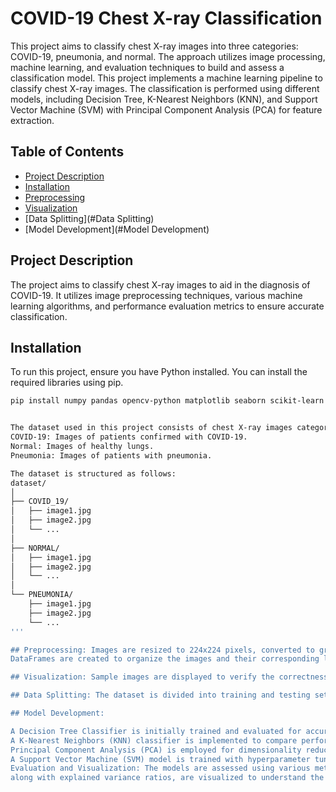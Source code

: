 # COVID-19 Chest X-ray Classification
This project aims to classify chest X-ray images into three categories: COVID-19, pneumonia, and normal. The approach utilizes image processing, machine learning, and evaluation techniques to build and assess a classification model. This project implements a machine learning pipeline to classify chest X-ray images. The classification is performed using different models, including Decision Tree, K-Nearest Neighbors (KNN), and Support Vector Machine (SVM) with Principal Component Analysis (PCA) for feature extraction.

## Table of Contents

- [Project Description](#project-description)
- [Installation](#installation)
- [Preprocessing](#Preprocessing)
- [Visualization](#Visualization)
- [Data Splitting](#Data Splitting)
- [Model Development](#Model Development)


## Project Description

The project aims to classify chest X-ray images to aid in the diagnosis of COVID-19. It utilizes image preprocessing techniques, 
various machine learning algorithms, and performance evaluation metrics to ensure accurate classification.

## Installation

To run this project, ensure you have Python installed. You can install the required libraries using pip.
```bash
pip install numpy pandas opencv-python matplotlib seaborn scikit-learn tensorflow


The dataset used in this project consists of chest X-ray images categorized into three classes:
COVID-19: Images of patients confirmed with COVID-19.
Normal: Images of healthy lungs.
Pneumonia: Images of patients with pneumonia.

The dataset is structured as follows:
dataset/
│
├── COVID_19/
│   ├── image1.jpg
│   ├── image2.jpg
│   └── ...
│
├── NORMAL/
│   ├── image1.jpg
│   ├── image2.jpg
│   └── ...
│
└── PNEUMONIA/
    ├── image1.jpg
    ├── image2.jpg
    └── ...
'''

## Preprocessing: Images are resized to 224x224 pixels, converted to grayscale, and normalized to prepare them for analysis.
DataFrames are created to organize the images and their corresponding labels.

## Visualization: Sample images are displayed to verify the correctness of data loading and preprocessing.

## Data Splitting: The dataset is divided into training and testing sets in an 80-20 ratio to facilitate model training and evaluation.

## Model Development:

A Decision Tree Classifier is initially trained and evaluated for accuracy using metrics like confusion matrices and classification reports.
A K-Nearest Neighbors (KNN) classifier is implemented to compare performance.
Principal Component Analysis (PCA) is employed for dimensionality reduction, allowing for better model efficiency and performance.
A Support Vector Machine (SVM) model is trained with hyperparameter tuning using GridSearchCV for optimal results.
Evaluation and Visualization: The models are assessed using various metrics, and PCA components,
along with explained variance ratios, are visualized to understand the data distribution and model performance.


